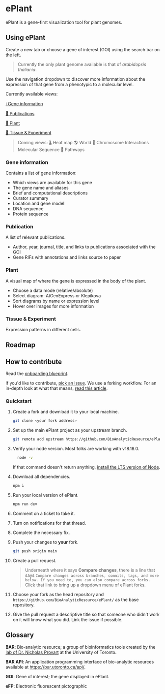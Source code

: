 # ePlant
ePlant is a gene-first visualization tool for plant genomes.

## Using ePlant
Create a new tab or choose a gene of interest (GOI) using the search bar on the left. 
> Currently the only plant genome available is that of _arabidopsis thaliania_. 

Use the navigation dropdown to discover more information about the expression of that gene from a phenotypic to a molecular level.

Currently available views:

  [ℹ️ Gene information]()

  [📑 Publications ]()

  [🌱 Plant]()

  [🔬 Tissue & Experiment]()

 > Coming views:
  🌡️ Heat map
  🌎 World
  🧬 Chromosome 
  Interactions 
  Molecular
  Sequence 
🔄 Pathways 

### Gene information
Contains a list of gene information:
- Which views are available for this gene
- The gene name and aliases
- Brief and computational descriptions
- Curator summary
- Location and gene model
- DNA sequence
- Protein sequence

### Publication
A list of relevant publications.
- Author, year, journal, title, and links to publications associated with the GOI
- Gene RIFs with annotations and links source to paper

### Plant
A visual map of where the gene is expressed in the body of the plant.
  - Choose a data mode (relative/absolute)
  - Select diagram: AtGenExpress or Klepikova
  - Sort diagrams by name or expression level
  - Hover over images for more information

### Tissue & Experiment
Expression patterns in different cells.
 
<!-- 
### Heat map
Based on experiments done by the lab, the striated bars show [when?where?] a given gene is expressed.
Yellow: weak, red: strong

### World (KM scale)
Gene extression infomration plotted on a map.
You can overlay climate information (precipitation, historical max temp, historical min temp).


### Chromosome (micro-meter, sub-micrometer)
Localization of the gene on the chromosomes. Can see local genes as well

### Interaction level
 Protein-protein and protein-DNA interactions for a given gene and geen product.

### Molecule (nano meter) 
Protein sequence

### Sequence viewer
JBrowser instance from Araport

### Navigation
See the relations of the gene to other plant genes. -->

## Roadmap

## How to contribute
Read the [onboarding blueprint](https://github.com/BioAnalyticResource/ePlant/issues/29).

If you'd like to contribute, [pick an issue](https://github.com/BioAnalyticResource/ePlant/issues). We use a forking workflow. For an in-depth look at what that means, [read this article](https://www.atlassian.com/git/tutorials/comparing-workflows/forking-workflow).

### Quickstart
1. Create a fork and download it to your local machine.
    ```bash
    git clone <your fork address>
    ```
1. Set up the main ePlant project as your upstream branch.
    ```bash
    git remote add upstream https://github.com/BioAnalyticResource/ePlant
    ```
1. Verify your node version. Most folks are working with v18.18.0.
    ```bash
      node -v
    ```
    If that command doesn't return anything, [install the LTS version of Node](https://nodejs.org/en/download).

1. Download all dependencies.
    ```bash
    npm i
    ```
1. Run your local version of ePlant.
    ```bash
    npm run dev
    ```
1. Comment on a ticket to take it.
1. Turn on notifications for that thread.
1. Complete the necessary fix.
1. Push your changes to **your** fork.
    ```bash
    git push origin main
    ```
1. Create a pull request. 
    > Underneath where it says **Compare changes**, there is a line that says 
      > `Compare changes across branches, commits, tags, and more below. If you need to, you can also compare across forks.`
    Click that link to bring up a dropdown menu of ePlant forks. 
1. Choose your fork as the head repository and `https://github.com/BioAnalyticResource/ePlant/` as the base repository.
1. Give the pull request a descriptive title so that someone who didn't work on it will know what you did. Link the issue if possible.

## Glossary

**BAR**: Bio-analytic resource; a group of bioinformatics tools created by the [lab of Dr. Nicholas Provart](http://provart.csb.utoronto.ca/the-lab/) at the University of Toronto.

**BAR API**: An application programming interface of bio-analytic resources available at https://bar.utoronto.ca/api/. 

**GOI**: Gene of interest; the gene displayed in ePlant.

**eFP**: Electronic fluorescent pictographic


